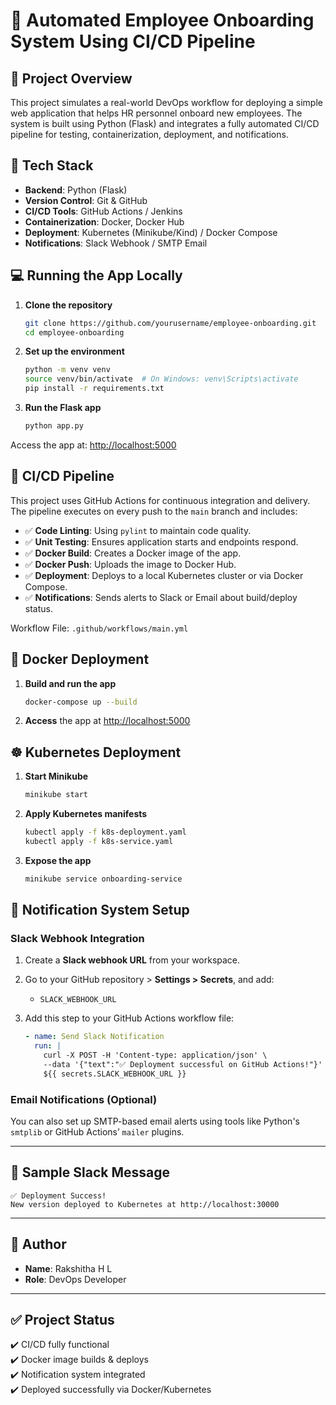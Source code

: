 
# 🚀 Automated Employee Onboarding System Using CI/CD Pipeline

## 📌 Project Overview

This project simulates a real-world DevOps workflow for deploying a simple web application that helps HR personnel onboard new employees. The system is built using Python (Flask) and integrates a fully automated CI/CD pipeline for testing, containerization, deployment, and notifications.

## 🧰 Tech Stack

- **Backend**: Python (Flask)
- **Version Control**: Git & GitHub
- **CI/CD Tools**: GitHub Actions / Jenkins
- **Containerization**: Docker, Docker Hub
- **Deployment**: Kubernetes (Minikube/Kind) / Docker Compose
- **Notifications**: Slack Webhook / SMTP Email

## 💻 Running the App Locally

1. **Clone the repository**
   ```bash
   git clone https://github.com/yourusername/employee-onboarding.git
   cd employee-onboarding
   ```

2. **Set up the environment**
   ```bash
   python -m venv venv
   source venv/bin/activate  # On Windows: venv\Scripts\activate
   pip install -r requirements.txt
   ```

3. **Run the Flask app**
   ```bash
   python app.py
   ```

Access the app at: [http://localhost:5000](http://localhost:5000)

## 🔁 CI/CD Pipeline

This project uses GitHub Actions for continuous integration and delivery. The pipeline executes on every push to the `main` branch and includes:

- ✅ **Code Linting**: Using `pylint` to maintain code quality.
- ✅ **Unit Testing**: Ensures application starts and endpoints respond.
- ✅ **Docker Build**: Creates a Docker image of the app.
- ✅ **Docker Push**: Uploads the image to Docker Hub.
- ✅ **Deployment**: Deploys to a local Kubernetes cluster or via Docker Compose.
- ✅ **Notifications**: Sends alerts to Slack or Email about build/deploy status.

Workflow File: `.github/workflows/main.yml`

## 🐳 Docker Deployment

1. **Build and run the app**
   ```bash
   docker-compose up --build
   ```

2. **Access** the app at [http://localhost:5000](http://localhost:5000)

## ☸️ Kubernetes Deployment

1. **Start Minikube**
   ```bash
   minikube start
   ```

2. **Apply Kubernetes manifests**
   ```bash
   kubectl apply -f k8s-deployment.yaml
   kubectl apply -f k8s-service.yaml
   ```

3. **Expose the app**
   ```bash
   minikube service onboarding-service
   ```

## 🔔 Notification System Setup

### Slack Webhook Integration

1. Create a **Slack webhook URL** from your workspace.
2. Go to your GitHub repository > **Settings > Secrets**, and add:
   - `SLACK_WEBHOOK_URL`

3. Add this step to your GitHub Actions workflow file:
   ```yaml
   - name: Send Slack Notification
     run: |
       curl -X POST -H 'Content-type: application/json' \
       --data '{"text":"✅ Deployment successful on GitHub Actions!"}' \
       ${{ secrets.SLACK_WEBHOOK_URL }}
   ```

### Email Notifications (Optional)

You can also set up SMTP-based email alerts using tools like Python's `smtplib` or GitHub Actions’ `mailer` plugins.

---

## 📎 Sample Slack Message

```text
✅ Deployment Success!
New version deployed to Kubernetes at http://localhost:30000
```

---

## 📝 Author

- **Name**: Rakshitha H L
- **Role**: DevOps Developer

---

## ✅ Project Status

✔️ CI/CD fully functional  
✔️ Docker image builds & deploys  
✔️ Notification system integrated  
✔️ Deployed successfully via Docker/Kubernetes
